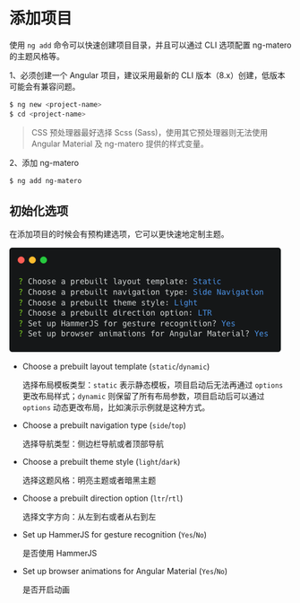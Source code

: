 # 添加项目

使用 `ng add` 命令可以快速创建项目目录，并且可以通过 CLI 选项配置 ng-matero 的主题风格等。

1、必须创建一个 Angular 项目，建议采用最新的 CLI 版本（8.x）创建，低版本可能会有兼容问题。

```bash
$ ng new <project-name>
$ cd <project-name>
```

> CSS 预处理器最好选择 Scss (Sass)，使用其它预处理器则无法使用 Angular Material 及 ng-matero 提供的样式变量。

2、添加 ng-matero

```bash
$ ng add ng-matero
```

## 初始化选项

在添加项目的时候会有预构建选项，它可以更快速地定制主题。

![](../.gitbook/assets/project-init.png)

*   Choose a prebuilt layout template (`static`/`dynamic`)

    选择布局模板类型：`static` 表示静态模板，项目启动后无法再通过 `options` 更改布局样式；`dynamic` 则保留了所有布局参数，项目启动后可以通过 `options` 动态更改布局，比如演示示例就是这种方式。
*   Choose a prebuilt navigation type (`side`/`top`)

    选择导航类型：侧边栏导航或者顶部导航
*   Choose a prebuilt theme style (`light`/`dark`)

    选择这题风格：明亮主题或者暗黑主题
*   Choose a prebuilt direction option (`ltr`/`rtl`)

    选择文字方向：从左到右或者从右到左
*   Set up HammerJS for gesture recognition (`Yes`/`No`)

    是否使用 HammerJS
*   Set up browser animations for Angular Material (`Yes`/`No`)

    是否开启动画
